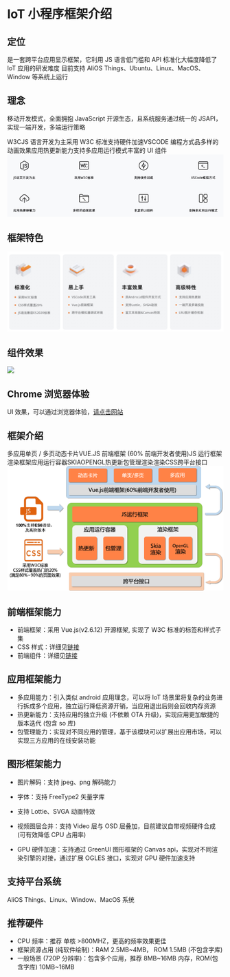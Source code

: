 # IoT 小程序框架介绍

  

## 定位 

是一套跨平台应用显示框架，它利用 JS 语言低门槛和 API 标准化大幅度降低了 IoT 应用的研发难度  目前支持 AliOS Things、Ubuntu、Linux、MacOS、Window 等系统上运行 

## 理念 

移动开发模式，全面拥抱 JavaScript 开源生态，且系统服务通过统一的 JSAPI，实现一端开发，多端运行策略 

W3CJS 语言开发为主采用 W3C 标准支持硬件加速VSCODE 编程方式品多样的动画效果应用热更新能力支持多应用运行模式丰富的 UI 组件![](_images/理念.png) 

## 框架特色 

![](_images/框架特色.png) 

## 组件效果 

![](_images/组件效果.gif) 

## Chrome 浏览器体验 

UI 效果，可以通过浏览器体验，[请点击网站](https://hli.aliyuncs.com/xyfolder/miniapp-wasm/index.html) 

## 框架介绍 

多应用单页 / 多页动态卡片VUE.JS 前端框架 (60% 前端开发者使用)JS 运行框架渲染框架应用运行容器SKIAOPENGL热更新包管理渲染渲染CSS跨平台接口![](_images/框架介绍.png) 

## 前端框架能力 

- 前端框架：采用 Vue.js(v2.6.12) 开源框架, 实现了 W3C 标准的标签和样式子集 
- CSS 样式：详细见[链接](app/css/common/common) 
- 前端组件：详细见[链接](app/ui/base) 

## 应用框架能力 

- 多应用能力：引入类似 android 应用理念，可以将 IoT 场景里将复杂的业务进行拆成多个应用，独立运行降低资源开销，当应用退出后则会回收内存资源 
- 热更新能力：支持应用的独立升级 (不依赖 OTA 升级)，实现应用更加敏捷的版本迭代 (包含 so 库) 
- 包管理能力：实现对不同应用的管理，基于该模块可以扩展出应用市场，可以实现三方应用的在线安装功能 


## 图形框架能力 

- 图片解码：支持 jpeg、png 解码能力 

- 字体：支持 FreeType2 矢量字库 
- 支持 Lottie、SVGA 动画特效 
- 视频图层合并：支持 Video 层与 OSD 层叠加，目前建议自带视频硬件合成 (可有效降低 CPU 占用率) 
- GPU 硬件加速：支持通过 GreenUI 图形框架的 Canvas api，实现对不同渲染引擎的对接，通过扩展 OGLES 接口，实现对 GPU 硬件加速支持 

## 支持平台系统 

AliOS Things、Linux、Window、MacOS 系统 

## 推荐硬件 

- CPU 频率：推荐 单核 >800MHZ，更高的频率效果更佳 
- 框架资源占用 (纯软件绘制)：RAM 2.5MB~4MB， ROM 1.5MB (不包含字库) 
- 一般场景 (720P 分辨率)：包含多个应用，推荐 8MB~16MB 内存，ROM(包含字库) 10MB~16MB 

